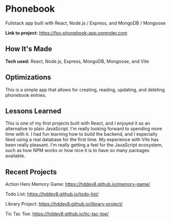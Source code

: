 # Phonebook

Fullstack app built with React, Node.js / Express, and MongoDB / Mongoose

**Link to project:** <https://fso-phonebook-app.onrender.com>

## How It's Made

**Tech used:** React, Node.js, Express, MongoDB, Mongoose, and Vite

## Optimizations

This is a simple app that allows for creating, reading, updating, and deleting phonebook entries.

## Lessons Learned

This is one of my first projects built with React, and I enjoyed it as an alternative to plain JavaScript. I'm really looking forward to spending more time with it. I had fun learning how to build the backend, and I especially liked using a real database for the first time. My experience with Vite has been really pleasant. I'm really getting a feel for the JavaScript ecosystem, such as how NPM works or how nice it is to have so many packages available.

## Recent Projects

Action Hero Memory Game: <https://hddev8.github.io/memory-game/>

Todo List: <https://hddev8.github.io/todo-list/>

Library Project: <https://hddev8.github.io/library-project/>

Tic Tac Toe: <https://hddev8.github.io/tic-tac-toe/>
